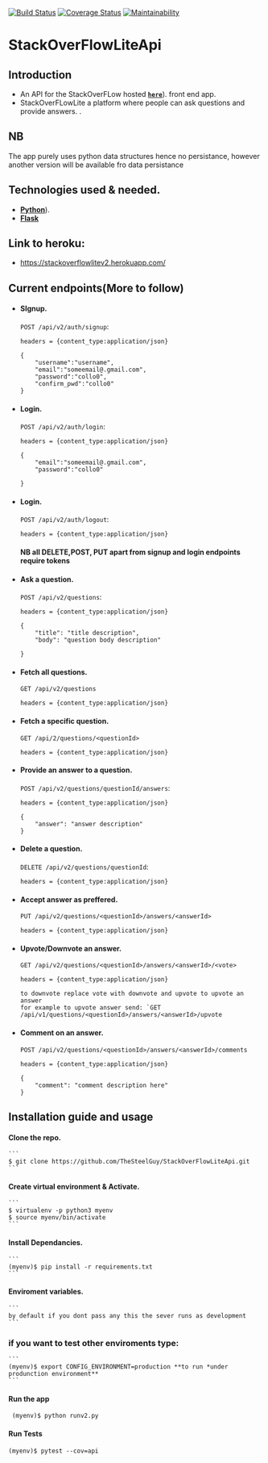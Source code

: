 [![Build Status](https://travis-ci.org/TheSteelGuy/StackOverFlowLiteApi.svg?branch=159922255-ch3-delete-functionality-persist)](https://travis-ci.org/TheSteelGuy/StackOverFlowLiteApi)
[![Coverage Status](https://coveralls.io/repos/github/TheSteelGuy/StackOverFlowLiteApi/badge.svg?branch=159726336-ch2-create-accept-answer-functionality)](https://coveralls.io/github/TheSteelGuy/StackOverFlowLiteApi?branch=159726336-ch2-create-accept-answer-functionality)
[![Maintainability](https://api.codeclimate.com/v1/badges/c9337d2239165a70a7db/maintainability)](https://codeclimate.com/github/TheSteelGuy/StackOverFlowLiteApi/maintainability)
# StackOverFlowLiteApi

## Introduction
* An API for the StackOverFLow hosted  **[```here```](https://thesteelguy.github.io/StackOverFowLite/)**). front end app.
* StackOverFLowLite a platform where people can ask questions and provide answers. .
## NB
The app purely uses python data structures hence no persistance, however another version will be available fro data persistance

## Technologies used & needed.
* **[Python](https://www.python.org/downloads/)**).
* **[Flask](flask.pocoo.org/)**  

## Link to heroku:
* https://stackoverflowlitev2.herokuapp.com/

## Current endpoints(More to follow)

* #### SIgnup.
    `POST /api/v2/auth/signup`: 
    ```
    headers = {content_type:application/json}

    {
        "username":"username",
        "email":"someemail@.gmail.com",
        "password":"collo0",
        "confirm_pwd":"collo0"
    }

* #### Login.
    `POST /api/v2/auth/login`: 
    ```
    headers = {content_type:application/json}

    {
        "email":"someemail@.gmail.com",
        "password":"collo0"

    }

* #### Login.
    `POST /api/v2/auth/logout`: 
    ```
    headers = {content_type:application/json}
    ```
  #### NB all DELETE,POST, PUT apart from signup and login endpoints require tokens

* #### Ask a question.
    `POST /api/v2/questions`: 
    ```
    headers = {content_type:application/json}

    {
        "title": "title description",
        "body": "question body description"

    }
    ```
* #### Fetch all questions.
    `GET /api/v2/questions`
    ```
    headers = {content_type:application/json}
    ```


* #### Fetch a specific question.   
    `GET /api/2/questions/<questionId>` 
    ```
    headers = {content_type:application/json} 
    ```
    

* #### Provide an answer to a question.
    `POST /api/v2/questions/questionId/answers`:
    ```
    headers = {content_type:application/json}

    {
        "answer": "answer description"
    }
    ```

* #### Delete a question.
    `DELETE /api/v2/questions/questionId`:
    ```
    headers = {content_type:application/json}

    ```
* #### Accept answer as preffered.   
    `PUT /api/v2/questions/<questionId>/answers/<answerId>` 
    ```
    headers = {content_type:application/json} 
    ```
* #### Upvote/Downvote an answer.   
    `GET /api/v2/questions/<questionId>/answers/<answerId>/<vote>` 
    ```
    headers = {content_type:application/json} 

    to downvote replace vote with downvote and upvote to upvote an answer
    for example to upvote answer send: `GET /api/v1/questions/<questionId>/answers/<answerId>/upvote
    ```


* #### Comment on an answer.   
    `POST /api/v2/questions/<questionId>/answers/<answerId>/comments` 
    ```
    headers = {content_type:application/json} 

    {
        "comment": "comment description here"
    }
    ```


## Installation guide and usage

 #### **Clone the repo.**
    ```
    $ git clone https://github.com/TheSteelGuy/StackOverFlowLiteApi.git
    ```
 #### **Create virtual environment & Activate.**
    ```
    $ virtualenv -p python3 myenv 
    $ source myenv/bin/activate
    ```
 #### **Install Dependancies.**
    ```
    (myenv)$ pip install -r requirements.txt
    ```
 #### **Enviroment variables.**
    ```
    by default if you dont pass any this the sever runs as development
    ```
### if you want to test other enviroments type:
    ```
    (myenv)$ export CONFIG_ENVIRONMENT=production **to run *under produnction environment**
    ```

#### **Run the app**
   ```
    (myenv)$ python runv2.py
   ```
#### **Run Tests**
  ```
  (myenv)$ pytest --cov=api
  ```
